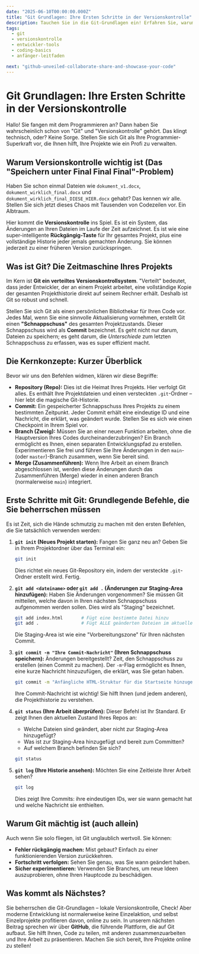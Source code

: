 ```yaml
---
date: "2025-06-10T00:00:00.000Z"
title: "Git Grundlagen: Ihre Ersten Schritte in der Versionskontrolle"
description: Tauchen Sie in die Git-Grundlagen ein! Erfahren Sie, warum Versionskontrolle für Entwickler entscheidend ist und meistern Sie die grundlegenden Befehle, um Ihren Code wie ein Profi zu verwalten.
tags:
  - git
  - versionskontrolle
  - entwickler-tools
  - coding-basics
  - anfänger-leitfaden

next: "github-unveiled-collaborate-share-and-showcase-your-code"
---
```


# Git Grundlagen: Ihre Ersten Schritte in der Versionskontrolle

Hallo! Sie fangen mit dem Programmieren an? Dann haben Sie wahrscheinlich schon von "Git" und "Versionskontrolle" gehört. Das klingt technisch, oder? Keine Sorge. Stellen Sie sich Git als Ihre Programmier-Superkraft vor, die Ihnen hilft, Ihre Projekte wie ein Profi zu verwalten.

## Warum Versionskontrolle wichtig ist (Das "Speichern unter Final Final Final"-Problem)

Haben Sie schon einmal Dateien wie `dokument_v1.docx`, `dokument_wirklich_final.docx` und `dokument_wirklich_final_DIESE_HIER.docx` gehabt? Das kennen wir alle. Stellen Sie sich jetzt dieses Chaos mit Tausenden von Codezeilen vor. Ein Albtraum.

Hier kommt die **Versionskontrolle** ins Spiel. Es ist ein System, das Änderungen an Ihren Dateien im Laufe der Zeit aufzeichnet. Es ist wie eine super-intelligente **Rückgängig-Taste** für Ihr gesamtes Projekt, plus eine vollständige Historie jeder jemals gemachten Änderung. Sie können jederzeit zu einer früheren Version zurückspringen.

## Was ist Git? Die Zeitmaschine Ihres Projekts

Im Kern ist **Git ein verteiltes Versionskontrollsystem**. "Verteilt" bedeutet, dass jeder Entwickler, der an einem Projekt arbeitet, eine vollständige Kopie der gesamten Projekthistorie direkt auf seinem Rechner erhält. Deshalb ist Git so robust und schnell.

Stellen Sie sich Git als einen persönlichen Bibliothekar für Ihren Code vor. Jedes Mal, wenn Sie eine sinnvolle Aktualisierung vornehmen, erstellt Git einen **"Schnappschuss"** des gesamten Projektzustands. Dieser Schnappschuss wird als **Commit** bezeichnet. Es geht nicht nur darum, Dateien zu speichern; es geht darum, die *Unterschiede* zum letzten Schnappschuss zu erfassen, was es super effizient macht.

## Die Kernkonzepte: Kurzer Überblick

Bevor wir uns den Befehlen widmen, klären wir diese Begriffe:

* **Repository (Repo):** Dies ist die Heimat Ihres Projekts. Hier verfolgt Git alles. Es enthält Ihre Projektdateien und einen versteckten `.git`-Ordner – hier lebt die magische Git-Historie.
* **Commit:** Ein gespeicherter Schnappschuss Ihres Projekts zu einem bestimmten Zeitpunkt. Jeder Commit erhält eine eindeutige ID und eine Nachricht, die erklärt, was geändert wurde. Stellen Sie es sich wie einen Checkpoint in Ihrem Spiel vor.
* **Branch (Zweig):** Müssen Sie an einer neuen Funktion arbeiten, ohne die Hauptversion Ihres Codes durcheinanderzubringen? Ein Branch ermöglicht es Ihnen, einen separaten Entwicklungspfad zu erstellen. Experimentieren Sie frei und führen Sie Ihre Änderungen in den `main`- (oder `master`)-Branch zusammen, wenn Sie bereit sind.
* **Merge (Zusammenführen):** Wenn Ihre Arbeit an einem Branch abgeschlossen ist, werden diese Änderungen durch das Zusammenführen (Merge) wieder in einen anderen Branch (normalerweise `main`) integriert.

## Erste Schritte mit Git: Grundlegende Befehle, die Sie beherrschen müssen

Es ist Zeit, sich die Hände schmutzig zu machen mit den ersten Befehlen, die Sie tatsächlich verwenden werden:

1.  **`git init` (Neues Projekt starten):**
    Fangen Sie ganz neu an? Geben Sie in Ihrem Projektordner über das Terminal ein:
    ```bash
    git init
    ```
    Dies richtet ein neues Git-Repository ein, indem der versteckte `.git`-Ordner erstellt wird. Fertig.

2.  **`git add <dateiname>` oder `git add .` (Änderungen zur Staging-Area hinzufügen):**
    Haben Sie Änderungen vorgenommen? Sie müssen Git mitteilen, welche davon in Ihren nächsten Schnappschuss aufgenommen werden sollen. Dies wird als "Staging" bezeichnet.
    ```bash
    git add index.html       # Fügt eine bestimmte Datei hinzu
    git add .                # Fügt ALLE geänderten Dateien im aktuellen Verzeichnis hinzu
    ```
    Die Staging-Area ist wie eine "Vorbereitungszone" für Ihren nächsten Commit.

3.  **`git commit -m "Ihre Commit-Nachricht"` (Ihren Schnappschuss speichern):**
    Änderungen bereitgestellt? Zeit, den Schnappschuss zu erstellen (einen Commit zu machen). Der `-m`-Flag ermöglicht es Ihnen, eine kurze Nachricht hinzuzufügen, die erklärt, was Sie getan haben.
    ```bash
    git commit -m "Anfängliche HTML-Struktur für die Startseite hinzugefügt"
    ```
    Ihre Commit-Nachricht ist wichtig! Sie hilft Ihnen (und jedem anderen), die Projekthistorie zu verstehen.

4.  **`git status` (Ihre Arbeit überprüfen):**
    Dieser Befehl ist Ihr Standard. Er zeigt Ihnen den aktuellen Zustand Ihres Repos an:
    * Welche Dateien sind geändert, aber nicht zur Staging-Area hinzugefügt?
    * Was ist zur Staging-Area hinzugefügt und bereit zum Committen?
    * Auf welchem Branch befinden Sie sich?
    ```bash
    git status
    ```

5.  **`git log` (Ihre Historie ansehen):**
    Möchten Sie eine Zeitleiste Ihrer Arbeit sehen?
    ```bash
    git log
    ```
    Dies zeigt Ihre Commits: ihre eindeutigen IDs, wer sie wann gemacht hat und welche Nachricht sie enthielten.

## Warum Git mächtig ist (auch allein)

Auch wenn Sie solo fliegen, ist Git unglaublich wertvoll. Sie können:

* **Fehler rückgängig machen:** Mist gebaut? Einfach zu einer funktionierenden Version zurückkehren.
* **Fortschritt verfolgen:** Sehen Sie genau, was Sie wann geändert haben.
* **Sicher experimentieren:** Verwenden Sie Branches, um neue Ideen auszuprobieren, ohne Ihren Hauptcode zu beschädigen.

## Was kommt als Nächstes?

Sie beherrschen die Git-Grundlagen – lokale Versionskontrolle, Check! Aber moderne Entwicklung ist normalerweise keine Einzelaktion, und selbst Einzelprojekte profitieren davon, online zu sein. In unserem nächsten Beitrag sprechen wir über **GitHub**, die führende Plattform, die auf Git aufbaut. Sie hilft Ihnen, Code zu teilen, mit anderen zusammenzuarbeiten und Ihre Arbeit zu präsentieren. Machen Sie sich bereit, Ihre Projekte online zu stellen!
